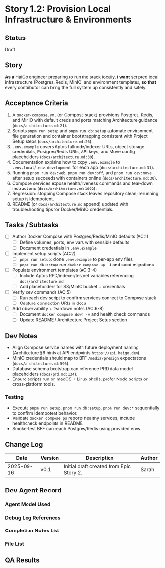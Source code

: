# Story 1.2: Provision Local Infrastructure & Environments

## Status
Draft

## Story
**As a** HaiGo engineer preparing to run the stack locally,
**I want** scripted local infrastructure (Postgres, Redis, MinIO) and environment templates,
**so that** every contributor can bring the full system up consistently and safely.

## Acceptance Criteria
1. A `docker-compose.yml` (or Compose stack) provisions Postgres, Redis, and MinIO with default creds and ports matching Architecture guidance (`docs/architecture.md:21`).
2. Scripts `pnpm run setup` and `pnpm run db:setup` automate environment file generation and container bootstrapping consistent with Project Setup steps (`docs/architecture.md:26`).
3. `.env.example` covers Aptos fullnode/indexer URLs, object storage credentials, Postgres/Redis URIs, API keys, and Move config placeholders (`docs/architecture.md:30`).
4. Documentation explains how to copy `.env.example` to `.env.local`/`.env.development` for each app (`docs/architecture.md:31`).
5. Running `pnpm run dev:web`, `pnpm run dev:bff`, and `pnpm run dev:move` after setup succeeds with containers online (`docs/architecture.md:30`).
6. Compose services expose health/liveness commands and tear-down instructions (`docs/architecture.md:1002`).
7. Regression: stopping Compose stack leaves repository clean; rerunning setup is idempotent.
8. README (or `docs/architecture.md` append) updated with troubleshooting tips for Docker/MinIO credentials.

## Tasks / Subtasks
- [ ] Author Docker Compose with Postgres/Redis/MinIO defaults (AC:1)
  - [ ] Define volumes, ports, env vars with sensible defaults
  - [ ] Document credentials in `.env.example`
- [ ] Implement setup scripts (AC:2)
  - [ ] `pnpm run setup`: clone `.env.example` to per-app env files
  - [ ] `pnpm run db:setup`: run `docker compose up -d` and seed migrations
- [ ] Populate environment templates (AC:3-4)
  - [ ] Include Aptos RPC/indexer/testnet variables referencing `docs/architecture.md`
  - [ ] Add placeholders for S3/MinIO bucket + credentials
- [ ] Verify dev commands (AC:5)
  - [ ] Run each dev script to confirm services connect to Compose stack
  - [ ] Capture connection URIs in docs
- [ ] Add observability + teardown notes (AC:6-8)
  - [ ] Document `docker compose down -v` and health check commands
  - [ ] Update README / Architecture Project Setup section

## Dev Notes
- Align Compose service names with future deployment naming (Architecture §6 hints at API endpoints `https://api.haigo.dev`).
- MinIO credentials should map to BFF `/media/presign` expectations (`docs/architecture.md:596`).
- Database schema bootstrap can reference PRD data model placeholders (`docs/prd.md:134`).
- Ensure scripts run on macOS + Linux shells; prefer Node scripts or cross-platform tools.

### Testing
- Execute `pnpm run setup`, `pnpm run db:setup`, `pnpm run dev:*` sequentially to confirm idempotent behavior.
- Validate `docker compose ps` reports healthy services; include healthcheck endpoints in README.
- Smoke-test BFF can reach Postgres/Redis using provided envs.

## Change Log
| Date       | Version | Description                              | Author |
|------------|---------|------------------------------------------|--------|
| 2025-09-16 | v0.1    | Initial draft created from Epic Story 2. | Sarah  |

## Dev Agent Record
### Agent Model Used

### Debug Log References

### Completion Notes List

### File List

## QA Results

